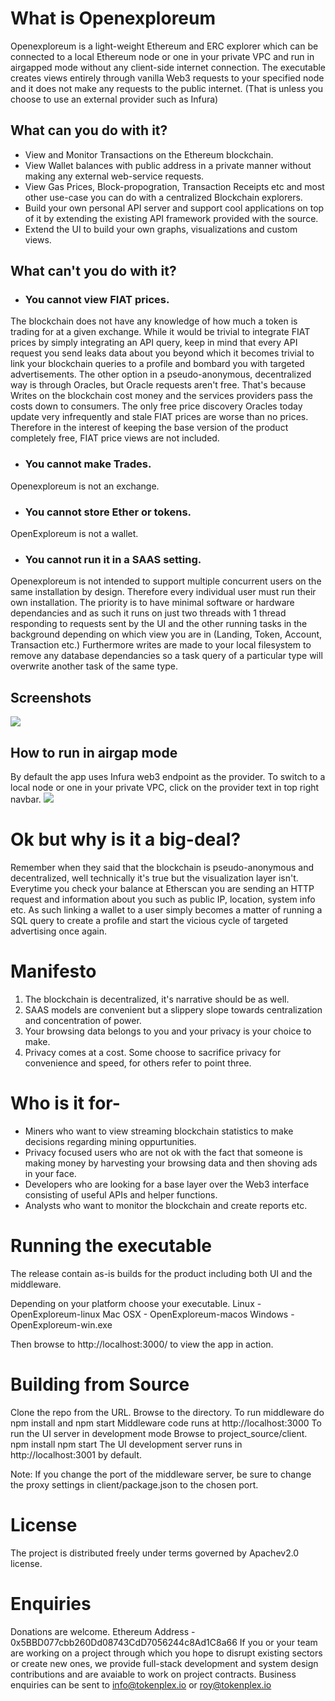 # What is Openexploreum
Openexploreum is a light-weight Ethereum and ERC explorer which can be connected to a local Ethereum node or one in your private VPC 
and run in airgapped mode without any client-side internet connection.
The executable creates views entirely through vanilla Web3 requests to your specified node and it does not make any requests to the public internet. (That is unless you choose to use an external provider such as Infura)

## What can you do with it?
- View and Monitor Transactions on the Ethereum blockchain.
- View Wallet balances with public address in a private manner without making any external web-service requests.
- View Gas Prices, Block-propogration, Transaction Receipts etc and most other use-case you can do with a centralized Blockchain explorers.
- Build your own personal API server and support cool applications on top of it by extending the existing API framework provided with the source.
- Extend the UI to build your own graphs, visualizations and custom views.

## What can't you do with it?
- ### You cannot view FIAT prices. 
The blockchain does not have any knowledge of how much a token is trading for at a given exchange. While it would be trivial to integrate FIAT prices by simply integrating an API query, keep in mind that every API request you send leaks data about you
beyond which it becomes trivial to link your blockchain queries to a profile and bombard you with targeted advertisements.
The other option in a pseudo-anonymous, decentralized way is through Oracles, but Oracle requests aren't free. That's because Writes on the blockchain cost money and the services providers pass the costs down to consumers. The only free price discovery Oracles today update very infrequently and stale FIAT prices are worse than no prices. Therefore in the interest of keeping the base version of the product completely free, FIAT price views are not included.

- ### You cannot make Trades.
Openexploreum is not an exchange.

- ### You cannot store Ether or tokens.
OpenExploreum is not a wallet.

- ### You cannot run it in a SAAS setting. 
Openexploreum is not intended to support multiple concurrent users on the same installation by design. Therefore every individual user must run their own installation.
The priority is to have minimal software or hardware dependancies and as such it runs on just two threads with 1 thread responding to requests sent by the UI and the other running tasks in the background depending on which view you are in (Landing, Token, Account, Transaction etc.) 
Furthermore writes are made to your local filesystem to remove any database dependancies so a task query of a particular type will overwrite another task of the same type.

## Screenshots

![](https://lh4.googleusercontent.com/BlouO4kgM91m4Os6ZKoSfZhX7YZOx5EMUSQPld0DJ-XRfD8z3vH36bq21PLp09fCzj7-mOSdGTH3HQ=w1440-h715)

## How to run in airgap mode
By default the app uses Infura web3 endpoint as the provider.
To switch to a local node or one in your private VPC, click on the provider text in top right navbar.
![](https://lh4.googleusercontent.com/4LWcivSxu4EBfnaAUWIqRLAHg0QGhvKfe6LBkHnt-OUkZDSLexzw0pCphqdUG_v8XEGCoEk6lvC51g=w1440-h715)

# Ok but why is it a big-deal?
Remember when they said that the blockchain is pseudo-anonymous and decentralized, well technically it's true but the visualization layer isn't. Everytime you check your balance at Etherscan you are sending an HTTP request and information about you such as public IP, location, system info etc.
As such linking a wallet to a user simply becomes a matter of running a SQL query to create a profile and start the vicious cycle of targeted advertising once again.


# Manifesto

1. The blockchain is decentralized, it's narrative should be as well.
2. SAAS models are convenient but a slippery slope towards centralization and concentration of power.
3. Your browsing data belongs to you and your privacy is your choice to make.
4. Privacy comes at a cost. Some choose to sacrifice privacy for convenience and speed, for others refer to point three.

# Who is it for-
- Miners who want to view streaming blockchain statistics to make decisions regarding mining oppurtunities.
- Privacy focused users who are not ok with the fact that someone is making money by harvesting your browsing data and then shoving ads in your face.
- Developers who are looking for a base layer over the Web3 interface consisting of useful APIs and helper functions.
- Analysts who want to monitor the blockchain and create reports etc.

# Running the executable
The release contain as-is builds for the product including both UI and the middleware.

Depending on your platform choose your executable.
Linux - OpenExploreum-linux
Mac OSX - OpenExploreum-macos
Windows - OpenExploreum-win.exe

Then browse to http://localhost:3000/ to view the app in action.

# Building from Source
Clone the repo from the URL.
Browse to the directory.
To run middleware do npm install and npm start
Middleware code runs at http://localhost:3000
To run the UI server in development mode 
Browse to project_source/client.
npm install 
npm start
The UI development server runs in http://localhost:3001 by default.

Note: If you change the port of the middleware server, be sure to change the proxy settings in client/package.json to the chosen port.

# License
The project is distributed freely under terms governed by Apachev2.0 license.

# Enquiries
Donations are welcome. Ethereum Address - 0x5BBD077cbb260Dd08743CdD7056244c8Ad1C8a66
If you or your team are working on a project through which you hope to disrupt existing sectors or create new ones, we provide full-stack development and system design contributions and are avaiable to work on project contracts.
Business enquiries can be sent to info@tokenplex.io or roy@tokenplex.io

